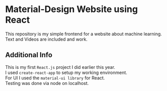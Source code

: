 # Material-Design Website using React
This repository is my simple frontend for a website about machine learning. <br>
Text and Videos are included and work.
## Additional Info
This is my first `React.js` project I did earlier this year. <br>
I used `create-react-app` to setup my working environment. <br>
For UI I used the `material-ui library` for React. <br>
Testing was done via node on localhost.
